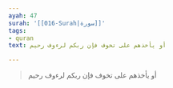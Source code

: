 ```yaml
---
ayah: 47
surah: '[[016-Surah|سورة]]'
tags:
- quran
text: أو يأخذهم على تخوف فإن ربكم لرءوف رحيم

---
```

> أو يأخذهم على تخوف فإن ربكم لرءوف رحيم
